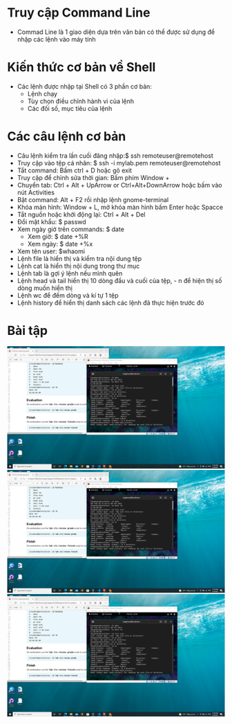 # Truy cập Command Line
- Commad Line là 1 giao diện dựa trên văn bản có thể được sử dụng để nhập các lệnh vào máy tính
# Kiến thức cơ bản về Shell 
- Các lệnh được nhập tại Shell có 3 phần cơ bản:
    - Lệnh chạy
    - Tùy chọn điều chỉnh hành vi của lệnh
    - Các đối số, mục tiêu của lệnh
# Các câu lệnh cơ bản 
- Câu lệnh kiểm tra lần cuối đăng nhập:$ ssh remoteuser@remotehost
- Truy cập vào tệp cá nhân: $ ssh -i mylab.pem remoteuser@remotehost
- Tắt command: Bấm ctrl + D hoặc gõ exit
- Truy cập để chỉnh sửa thời gian: Bấm phím Window + 
- Chuyển tab: Ctrl + Alt + UpArrow  or Ctrl+Alt+DownArrow hoặc bấm vào nút Activities
- Bật command: Alt + F2 rồi nhập lệnh gnome-terminal
- Khóa màn hình: Window + L, mở khóa màn hình bấm Enter hoặc Spacce
- Tắt nguồn hoặc khởi động lại: Ctrl + Alt + Del
- Đổi mật khẩu: $ passwd
- Xem ngày giờ trên commands: $ date
    - Xem giờ: $ date +%R
    - Xem ngày: $ date +%x
- Xem tên user: $whaomi
- Lệnh file là hiển thị và kiểm tra nội dung tệp
- Lệnh cat là hiển thị nội dung trong thư mục
- Lệnh tab là gợi ý lệnh nếu mình quên
- Lệnh head và tail hiển thị 10 dòng đầu và cuối của tệp, - n để hiện thị số dòng muốn hiển thị
- Lệnh wc để đếm dòng và kí tự 1 tệp
- Lệnh history để hiển thị danh sách các lệnh đã thực hiện trước đó
# Bài tập
![](baitap1.jpg)
![](baitap2.jpg)
![](baitap3.jpg)


